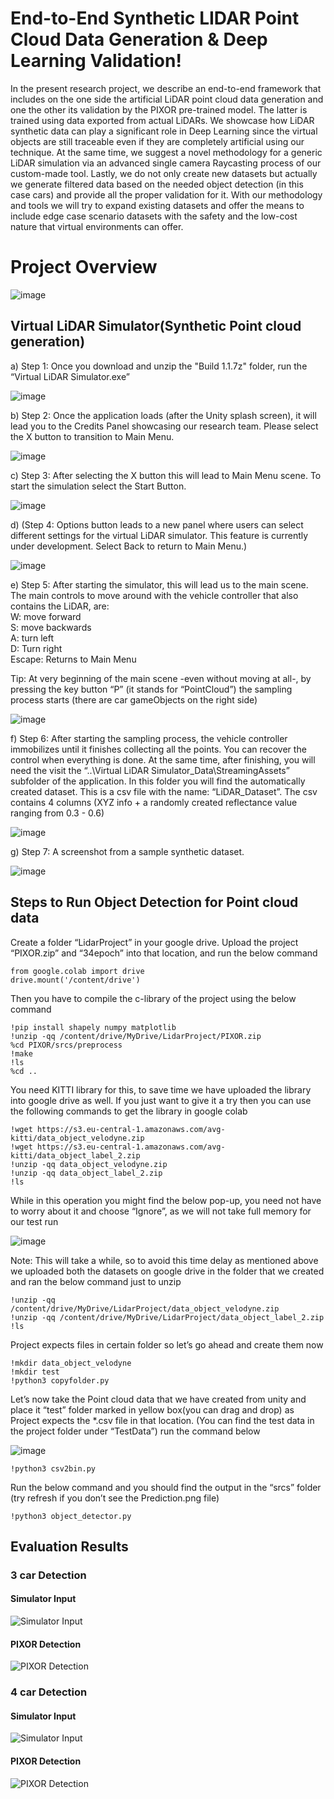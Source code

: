 # End-to-End Synthetic LIDAR Point Cloud Data Generation & Deep Learning Validation!

In  the  present  research project,  we  describe  an  end-to-end framework  that  includes  on  the  one  side  the  artificial  LiDAR point  cloud  data  generation  and  one  the  other  its  validation by  the  PIXOR  pre-trained  model.  The  latter  is  trained  using data  exported from  actual  LiDARs.  We  showcase  how  LiDAR synthetic data can play a significant role in Deep Learning since the virtual objects are still traceable even if they are completely artificial  using  our  technique.  At  the  same  time,  we  suggest a  novel  methodology  for  a  generic  LiDAR  simulation  via  an advanced single camera Raycasting process of our custom-made tool. Lastly, we do not only create new datasets but actually we generate  filtered  data  based  on  the  needed  object  detection  (in this case cars) and provide all the proper validation for it. With our methodology and tools we will try to expand existing datasets and offer the means to include edge case scenario datasets with the safety and the low-cost nature that virtual environments can offer.

# Project Overview

![image](https://user-images.githubusercontent.com/83134822/115970366-c863ac80-a50f-11eb-9f56-1c3133d4cf33.png)

## Virtual LiDAR Simulator(Synthetic Point cloud generation) 

a)	Step 1: Once you download and unzip the "Build 1.1.7z" folder, run the “Virtual LiDAR Simulator.exe”

![image](https://user-images.githubusercontent.com/83134822/115970476-8b4bea00-a510-11eb-9dbd-753a01b2ac0b.png)

b)	Step 2: Once the application loads (after the Unity splash screen), it will lead you to the Credits Panel showcasing our research team. Please select the X button to transition to Main Menu.

![image](https://user-images.githubusercontent.com/83134822/115970463-7d966480-a510-11eb-9171-5872fb41e6a5.png)

c)	Step 3: After selecting the X button this will lead to Main Menu scene. To start the simulation select the Start Button.

![image](https://user-images.githubusercontent.com/83134822/115970490-9ef75080-a510-11eb-9158-db6ca381e2fc.png)

d)	(Step 4: Options button leads to a new panel where users can select different settings for the virtual LiDAR simulator. This feature is currently under development. Select Back to return to Main Menu.)

![image](https://user-images.githubusercontent.com/83134822/115970498-af0f3000-a510-11eb-839f-d97a4e132f83.png)

e)	Step 5: After starting the simulator, this will lead us to the main scene. The main controls to move around with the vehicle controller that also contains the LiDAR, are: <br/>
            W: move forward<br/>
            S: move backwards<br/>
            A: turn left<br/>
            D: Turn right<br/>
            Escape: Returns to Main Menu<br/>
            
Tip: At very beginning of the main scene -even without moving at all-, by pressing the key button “P” (it stands for “PointCloud”) the sampling process starts (there are car gameObjects on the right side) 

![image](https://user-images.githubusercontent.com/83134822/115970511-c5b58700-a510-11eb-8d5f-449087c8f331.png)

f)	Step 6: After starting the sampling process, the vehicle controller immobilizes until it finishes collecting all the points. You can recover the control when everything is done. At the same time, after finishing, you will need the visit the “..\Virtual LiDAR Simulator_Data\StreamingAssets” subfolder of the application. In this folder you will find the automatically created dataset. This is a csv file with the name: “LiDAR_Dataset”. The csv contains 4 columns (XYZ info + a randomly created reflectance value ranging from 0.3 - 0.6)

![image](https://user-images.githubusercontent.com/83134822/115970529-eaa9fa00-a510-11eb-9d18-d5cab3b88d30.png)

g)	Step 7: A screenshot from a sample synthetic dataset.

![image](https://user-images.githubusercontent.com/83134822/115970538-fe556080-a510-11eb-937b-7bfa07fe81a2.png)


## Steps to Run Object Detection for Point cloud data

Create a folder “LidarProject” in your google drive.
Upload the project “PIXOR.zip” and “34epoch” into that location, and run the below command

```
from google.colab import drive
drive.mount('/content/drive')
```
Then you have to compile the c-library of the project using the below command

```
!pip install shapely numpy matplotlib
!unzip -qq /content/drive/MyDrive/LidarProject/PIXOR.zip
%cd PIXOR/srcs/preprocess
!make
!ls
%cd ..
```

You need KITTI library for this, to save time we have uploaded the library into google drive as well. If you just want to give it a try then you can use the following commands to get the library in google colab

```
!wget https://s3.eu-central-1.amazonaws.com/avg-kitti/data_object_velodyne.zip
!wget https://s3.eu-central-1.amazonaws.com/avg-kitti/data_object_label_2.zip
!unzip -qq data_object_velodyne.zip
!unzip -qq data_object_label_2.zip
!ls 

```
While in this operation you might find the below pop-up, you need not have to worry about it and choose “Ignore”, as we will not take full memory for our test run

![image](https://user-images.githubusercontent.com/83134822/115968633-cba66a80-a506-11eb-8d55-7b59841e17de.png)

Note: This will take a while, so to avoid this time delay as mentioned above we uploaded both the datasets on google drive in the folder that we created and ran the below command just to unzip
```
!unzip -qq /content/drive/MyDrive/LidarProject/data_object_velodyne.zip
!unzip -qq /content/drive/MyDrive/LidarProject/data_object_label_2.zip
!ls

```
Project expects files in certain folder so let’s go ahead and create them now

```
!mkdir data_object_velodyne
!mkdir test
!python3 copyfolder.py

```
Let’s now take the Point cloud data that we have created from unity and place it “test” folder marked in yellow box(you can drag and drop) as Project expects the *.csv file in that location. (You can find the test data in the project folder under “TestData”) run the command below

![image](https://user-images.githubusercontent.com/83134822/115968708-2770f380-a507-11eb-988a-f8f45fc11a9a.png)

```
!python3 csv2bin.py

```
Run the below command and you should find the output in the “srcs” folder (try refresh if you don’t see the Prediction.png file) 
```
!python3 object_detector.py
```

## Evaluation Results

### 3 car Detection
#### Simulator Input
![Simulator Input](https://user-images.githubusercontent.com/83134822/115968756-57b89200-a507-11eb-86f4-7cf9646ecb5d.png)
#### PIXOR Detection
![PIXOR Detection](https://user-images.githubusercontent.com/83134822/115969164-9c452d00-a509-11eb-84cd-de3b3288857c.png)

### 4 car Detection
#### Simulator Input
![Simulator Input](https://user-images.githubusercontent.com/83134822/115968776-6f901600-a507-11eb-929c-a91e33b00096.png)
#### PIXOR Detection
![PIXOR Detection](https://user-images.githubusercontent.com/83134822/115968779-7454ca00-a507-11eb-9e20-ac8fb1d9069e.png)





